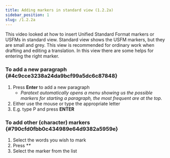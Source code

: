 ```yaml
---
title: Adding markers in standard view (1.2.2a)
sidebar_position: 1
slug: /1.2.2a
---
```




This video looked at how to insert Unified Standard Format markers or USFMs in standard view. Standard view shows the USFM markers, but they are small and grey. This view is recommended for ordinary work when drafting and editing a translation. In this view there are some helps for entering the right marker.


### To add a new paragraph {#4c9cce3238a24da9bcf99a5dc6c87848}

1. Press **Enter** to add a new paragraph
	- _Paratext automatically opens a menu showing us the possible markers for starting a paragraph, the most frequent are at the top_.
1. Either use the mouse or type the appropriate letter
1. E.g. type P and press **ENTER**

### To add other (character) markers {#790cfd0fbb0c434989e64d9382a5959e}

1. Select the words you wish to mark
1. Press \**\**
1. Select the marker from the list
